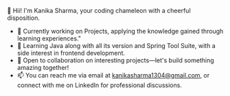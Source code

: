 👋 Hii! I'm Kanika Sharma, your coding chameleon with a cheerful disposition.
- 🔭 Currently working on  Projects, applying the knowledge gained through learning experiences."
- 🌱 Learning Java along with all its version and Spring Tool Suite, with a side interest in frontend development.
- 👯 Open to collaboration on interesting projects—let's build something amazing together!
- 📫 You can reach me via email at kanikasharma1304@gmail.com, or connect with me on LinkedIn for professional discussions.
<!--
**Kanika0304/Kanika0304** is a ✨ _special_ ✨ repository because its `README.md` (this file) appears on your GitHub profile.

Here are some ideas to get you started:

- 🔭 I’m currently working on ...
- 🌱 I’m currently learning ...
- 👯 I’m looking to collaborate on ...
- 🤔 I’m looking for help with ...
- 💬 Ask me about ...
- 📫 How to reach me: ...
- 😄 Pronouns: ...
- ⚡ Fun fact: ...
-->
